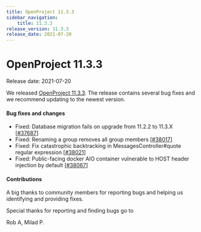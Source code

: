 ```yaml
---
title: OpenProject 11.3.3
sidebar_navigation:
    title: 11.3.3
release_version: 11.3.3
release_date: 2021-07-20
---
```


# OpenProject 11.3.3

Release date: 2021-07-20

We released [OpenProject 11.3.3](https://community.openproject.com/versions/1484).
The release contains several bug fixes and we recommend updating to the newest version.

<!--more-->
#### Bug fixes and changes

- Fixed: Database migration fails on upgrade from 11.2.2 to 11.3.X \[[#37687](https://community.openproject.com/wp/37687)\]
- Fixed: Renaming a group removes all group members \[[#38017](https://community.openproject.com/wp/38017)\]
- Fixed: Fix catastrophic backtracking in MessagesController#quote regular expression \[[#38021](https://community.openproject.com/wp/38021)\]
- Fixed: Public-facing docker AIO container vulnerable to HOST header injection by default \[[#38067](https://community.openproject.com/wp/38067)\]

#### Contributions
A big thanks to community members for reporting bugs and helping us identifying and providing fixes.

Special thanks for reporting and finding bugs go to

Rob A, Milad P.
